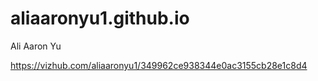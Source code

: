 # aliaaronyu1.github.io

Ali Aaron Yu

https://vizhub.com/aliaaronyu1/349962ce938344e0ac3155cb28e1c8d4
